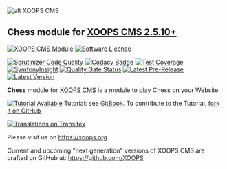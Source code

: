 ![alt XOOPS CMS](https://xoops.org/images/logoXoops4GithubRepository.png)
## Chess module for  [XOOPS CMS 2.5.10+](https://xoops.org)
[![XOOPS CMS Module](https://img.shields.io/badge/XOOPS%20CMS-Module-blue.svg)](https://xoops.org)
[![Software License](https://img.shields.io/badge/license-GPL-brightgreen.svg?style=flat)](http://www.gnu.org/licenses/gpl-2.0.html)

[![Scrutinizer Code Quality](https://scrutinizer-ci.com/g/mambax7/chess/badges/quality-score.png?b=master)](https://scrutinizer-ci.com/g/mambax7/chess/?branch=master)
[![Codacy Badge](https://app.codacy.com/project/badge/Grade/e741bfbfda054a728eadae5e2d137641)](https://www.codacy.com/manual/XOOPS/chess?utm_source=github.com&amp;utm_medium=referral&amp;utm_content=mambax7/chess&amp;utm_campaign=Badge_Grade)
[![Test Coverage](https://api.codeclimate.com/v1/badges/2d24dbc92a1ea323f43e/test_coverage)](https://codeclimate.com/github/mambax7/chess/test_coverage)
[![SymfonyInsight](https://insight.symfony.com/projects/67dff878-c997-4264-a709-7dede15759d6/mini.svg)](https://insight.symfony.com/projects/67dff878-c997-4264-a709-7dede15759d6)
[![Quality Gate Status](https://sonarcloud.io/api/project_badges/measure?project=mambax7_chess&metric=alert_status)](https://sonarcloud.io/dashboard?id=mambax7_chess)
[![Latest Pre-Release](https://img.shields.io/github/tag/XoopsModules25x/chess.svg?style=flat)](https://github.com/XoopsModules25x/chess/tags/)
[![Latest Version](https://img.shields.io/github/release/XoopsModules25x/chess.svg?style=flat)](https://github.com/XoopsModules25x/chess/releases/)

**Chess** module for [XOOPS CMS](https://xoops.org) is a module to play Chess on your Website.

[![Tutorial Available](https://xoops.org/images/tutorial-available-blue.svg)](https://www.gitbook.com/book/xoops/chess-tutorial/) Tutorial: see [GitBook](https://www.gitbook.com/book/xoops/chess-tutorial/).
To contribute to the Tutorial, [fork it on GitHub](https://github.com/XoopsDocs/chess-tutorial)

[![Translations on Transifex](https://xoops.org/images/translations-transifex-blue.svg)](https://www.transifex.com/xoops)

Please visit us on https://xoops.org

Current and upcoming "next generation" versions of XOOPS CMS are crafted on GitHub at: https://github.com/XOOPS
